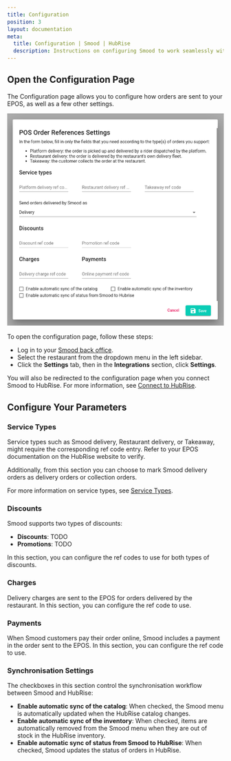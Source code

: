 ```yaml
---
title: Configuration
position: 3
layout: documentation
meta:
  title: Configuration | Smood | HubRise
  description: Instructions on configuring Smood to work seamlessly with your EPOS or other apps connected to HubRise. Configuration is simple.
---
```


## Open the Configuration Page

The Configuration page allows you to configure how orders are sent to your EPOS, as well as a few other settings.

![Smood configuration page](../images/003-en-configuration.png)

To open the configuration page, follow these steps:

- Log in to your [Smood back office](https://manager.smood.ch/).
- Select the restaurant from the dropdown menu in the left sidebar.
- Click the **Settings** tab, then in the **Integrations** section, click **Settings**.

You will also be redirected to the configuration page when you connect Smood to HubRise. For more information, see [Connect to HubRise](/apps/smood/connect-hubrise).

## Configure Your Parameters

### Service Types

Service types such as Smood delivery, Restaurant delivery, or Takeaway, might require the corresponding ref code entry. Refer to your EPOS documentation on the HubRise website to verify.

Additionally, from this section you can choose to mark Smood delivery orders as delivery orders or collection orders.

For more information on service types, see [Service Types](/apps/smood/terminology#service-types).

### Discounts

Smood supports two types of discounts:

- **Discounts**: TODO
- **Promotions**: TODO

In this section, you can configure the ref codes to use for both types of discounts.

### Charges

Delivery charges are sent to the EPOS for orders delivered by the restaurant. In this section, you can configure the ref code to use.

### Payments

When Smood customers pay their order online, Smood includes a payment in the order sent to the EPOS. In this section, you can configure the ref code to use.

### Synchronisation Settings

The checkboxes in this section control the synchronisation workflow between Smood and HubRise:

- **Enable automatic sync of the catalog**: When checked, the Smood menu is automatically updated when the HubRise catalog changes.
- **Enable automatic sync of the inventory**: When checked, items are automatically removed from the Smood menu when they are out of stock in the HubRise inventory.
- **Enable automatic sync of status from Smood to HubRise**: When checked, Smood updates the status of orders in HubRise.
